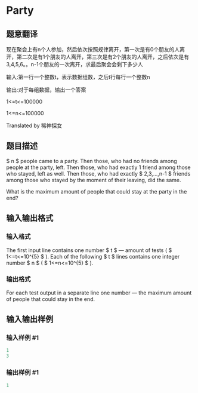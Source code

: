 # Party

## 题意翻译

现在聚会上有n个人参加，然后依次按照规律离开，第一次是有0个朋友的人离开，第二次是有1个朋友的人离开，第三次是有2个朋友的人离开，之后依次是有3,4,5,6。。n-1个朋友的一次离开，求最后聚会会剩下多少人

输入:第一行一个整数t，表示数据组数，之后t行每行一个整数n

输出:对于每组数据，输出一个答案

1<=t<=100000

1<=n<=100000

Translated by 稀神探女

## 题目描述

 $ n $ people came to a party. Then those, who had no friends among people at the party, left. Then those, who had exactly 1 friend among those who stayed, left as well. Then those, who had exactly $ 2,3,...,n-1 $ friends among those who stayed by the moment of their leaving, did the same.

What is the maximum amount of people that could stay at the party in the end?

## 输入输出格式

### 输入格式

The first input line contains one number $ t $ — amount of tests ( $ 1<=t<=10^{5} $ ). Each of the following $ t $ lines contains one integer number $ n $ ( $ 1<=n<=10^{5} $ ).

### 输出格式

For each test output in a separate line one number — the maximum amount of people that could stay in the end.

## 输入输出样例

### 输入样例 #1

```cpp
1
3

```
### 输出样例 #1

```cpp
1

```
